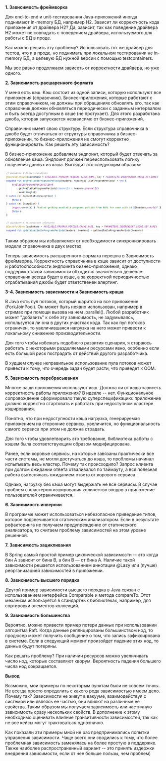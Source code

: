 **1. Зависимость фреймворка**

Для end-to-end и unit-тестирования Java-приложений иногда поднимают in-memory БД, например H2. Зависит ли корректность кода приложения от драйвера H2? Да, зависит, так как поведение драйвера H2 может не совпадать с поведением драйвера, используемого для работы с БД в проде.

Как можно решить эту проблему? Использовать тот же драйвер для тестов, что и в проде, но поднимать при локальном тестировании не in-memory БД, а целевую БД нужной версии с помощью testcontainers.

Мы все равно продолжаем зависеть от корректности драйвера, но уже одного.

**2. Зависимость расшаренного формата**

У меня есть кэш. Кэш состоит из одной записи, которую используют все приложения (справочник). Бизнес-приложения, которые работают с этим справочником, не должны при обращениях обновлять его, так как справочник должен обновляться периодически с заданным интервалом и быть всегда доступным в кэше (не протухает). Для этого разработана джоба, которая запускается независимо от бизнес-приложений.

Справочник имеет свою структуру. Если структура справочника в джобе будет отличаться от структуры справочника в бизнес-приложении, то бизнес-приложения не смогут корректно функционировать. Как решить эту зависимость?

В бизнес-приложение добавляем эндпоинт, который будет отвечать за обновление кэша. Эндпоинт должен переиспользовать логику получения данных из кэша. Выглядит это следующим образом:

![img.png](img.png)

Таким образом мы избавляемся от необходимости синхронизировать модели справочника в двух местах.

Теперь зависимость расшаренного формата перешла в Зависимость фреймворка. Корректность справочника в кэше зависит от доступности и работоспособности эндпоинта бизнес-приложения, однако поддержка такой зависимости обходится значительно дешевле: справочник всегда будет в кэше, а за корректной периодичностью отрабатывания джобы будет ответственен алертинг.  

**3-4. Зависимость зависимости и Зависимость краша**

В Java есть пул потоков, который шарится на все приложение (ForkJoinPool). Он может быть неявно использован, например в стримах при помощи вызова на нем .parallel(). Любой разработчик может "добавить" к себе эту зависимость, не задумываясь, используется ли она в других участках кода. Так как пул потоков ограничен, то увеличившаяся нагрузка на него может привести к локальному снижению производительности.

Для того чтобы избежать подобного развития сценария, я стараюсь работать с некоторыми разделяемыми ресурсами явно, особенно если есть большой риск пострадать от действий другого разработчика.

В худшем случае неправильное использование пула потоков может привести к тому, что очередь задач будет расти, что приведет к OOM.

**5. Зависимость перебрасывания**

Многие наши приложения используют кэш. Должна ли от кэша зависеть корректность работы приложения? В идеале -- нет. Функциональное сопровождение сформировало такую суперспецификацию: приложение должно корректно стартовать и работать при недоступном кластере кэширования.

Понятно, что при недоступности кэша нагрузка, генерируемая приложением на сторонние сервисы, увеличится, но функциональность самого сервиса при этом не должна страдать.

Для того чтобы удовлетворить это требование, библиотека работы с кэшем была соответствующим образом модифицирована.

Ранее, если коровые сервисы, на которые завязаны практически все части системы, не могли достучаться до кэша, то проблемы начинал испытывать весь кластер. Почему так происходило? Запрос клиента при долгом ожидании ответа отваливался по таймауту, а вся полезная работа вытеснялась ожиданием ответа от корового сервиса.

Однако, нагрузку без кэша могут выдержать не все сервисы. В случае проблем с кластером кэширования количество входов в приложение пользователей ограничивается.

**6. Зависимость инверсии**

В программе может использоваться небезопасное приведение типов, которое подсвечивается статическим анализатором. Если в результате рефакторинга не получаем предупреждение от статического анализатора, то считаем проблему зависимостей на этом уровне решенной.

**7. Зависимость зацикливания**

В Spring самый простой пример циклической зависимости -- это когда бин A зависит от бина B, а бин B — от бина A. Наличие такой зависимости решается использованием аннотации @Lazy или (лучше) реорганизацией зависимостей в приложении. 


**8. Зависимость высшего порядка**

Другой пример зависимости высшего порядка в Java связан с использованием интерфейса Comparable и метода compareTo. Этот механизм используется в стандартных библиотеках, например, для сортировки элементов коллекций.

**9. Зависимость большинства**

Вероятно, можно привести пример потери данных при использовании алгоритма Raft. Когда данные реплицированы большинством нод, то продюсер может получить сообщение о том, что запись зафиксирована в системе. Если в следующий момент произойдет падение этих нод, то данные будут потеряны.

Как решать проблему? При наличии ресурсов можно увеличивать число нод, которые составляют кворум. Вероятность падения большего числа нод сокращается.

**Вывод**

Возможно, мои примеры по некоторым пунктам были не совсем точны. Не всегда просто определить с какого рода зависимостью имеем дело. Почему так? Зависимости не живут в вакууме, взаимодействуя с системой или являясь ее частью, они влияют на различные ее свойства. Таким образом мы получаем зависимость или частичную зависимость сразу нескольких свойств. В дополнение к этому необходимо оценивать влияние транзитивности зависимостей, так как не все кейсы могут трактоваться однозначно.

Как показали эти примеры мной не раз предпринимались попытки управления зависимости. Чаще всего они сводились к тому, что более проблемная зависимость заменялась на более простую в поддержке. Также наиболее распространенный вариант -- это принять издержки внедрения зависимости, если от нее больше пользы, чем проблем)

